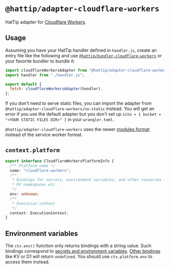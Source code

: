 # `@hattip/adapter-cloudflare-workers`

HatTip adapter for [Cloudflare Workers](https://workers.cloudflare.com).

## Usage

Assuming you have your HatTip handler defined in `handler.js`, create an entry file like the following and use [`@hattip/bundler-cloudflare-workers`](../../bundler/bundler-cloudflare-workers) or your favorite bundler to bundle it:

```js
import cloudflareWorkersAdapter from "@hattip/adapter-cloudflare-workers";
import handler from "./handler.js";

export default {
  fetch: cloudflareWorkersAdapter(handler),
};
```

If you don't need to serve static files, you can import the adapter from `@hattip/adapter-cloudflare-workers/no-static` instead. You will get an error if you use the default adapter but you don't set up `site = { bucket = "<YOUR STATIC FILES DIR>" }` in your `wrangler.toml`.

`@hattip/adapter-cloudflare-workers` uses the newer [modules format](https://blog.cloudflare.com/workers-javascript-modules) instead of the service worker format.

## `context.platform`

```ts
export interface CloudflareWorkersPlatformInfo {
  /** Platform name */
  name: "cloudflare-workers";
  /**
   * Bindings for secrets, environment variables, and other resources like
   * KV namespaces etc.
   */
  env: unknown;
  /**
   * Execution context
   */
  context: ExecutionContext;
}
```

## Environment variables

The `ctx.env()` function only returns bindings with a string value. Such bindings correspond to [secrets and environment variables](https://developers.cloudflare.com/workers/platform/environment-variables). [Other bindings](https://developers.cloudflare.com/workers/configuration/bindings) like KV or D1 will return `undefined`. You should use `ctx.platform.env` to access them instead.
